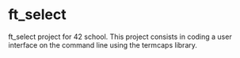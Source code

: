 # ft_select
ft_select project for 42 school. This project consists in coding a user interface on the command line using the termcaps library.
